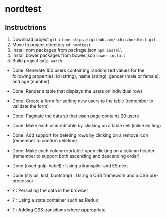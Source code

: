# nordtest

## Instructrions

1. Download project
`git clone https://github.com/schiz/nordtest.git`
2. Move to project directory `cd nordtest` 
3. Install npm packages from package.json `npm install`
4. Install bower packages from bower.json `bower install`
5. Build project `gulp watch`

- Done: Generate 100 users containing randomized values for the following properties: id (string), name (string), gender (male or female), and age (number)
- Done: Render a table that displays the users on individual rows
- Done: Create a form for adding new users to the table (remember to validate the form)
- Done: Paginate the data so that each page contains 20 users
- Done: Make each user editable by clicking on a table cell (inline editing)
- Done: Add support for deleting rows by clicking on a remove icon (remember to confirm deletion)
- Done: Make each column sortable upon clicking on a column header (remember to support both ascending and descending order)

- Done (used gulp-babel) : Using a transpiler and ES.next
- Done (stylus, lost, bootstrap) : Using a CSS framework and a CSS pre-processor
- ? : Persisting the data in the browser
- ? : Using a state container such as Redux
- ? : Adding CSS transitions where appropriate
